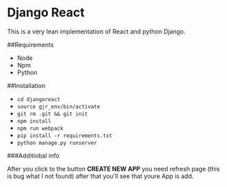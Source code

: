 # Django React

This is a very lean implementation of React and python Django. 

##Requirements

* Node
* Npm
* Python 

##Installation

* `cd djangoreact`
* `source gjr_env/bin/activate`
* `git rm .git && git init`
* `npm install`
* `npm run webpack`
* `pip install -r requirements.txt`
* `python manage.py runserver`

###Additiobal info

After you click to the button **CREATE NEW APP** you need refresh page (this is bug what I not found)
after that you'll see that youre App is add.